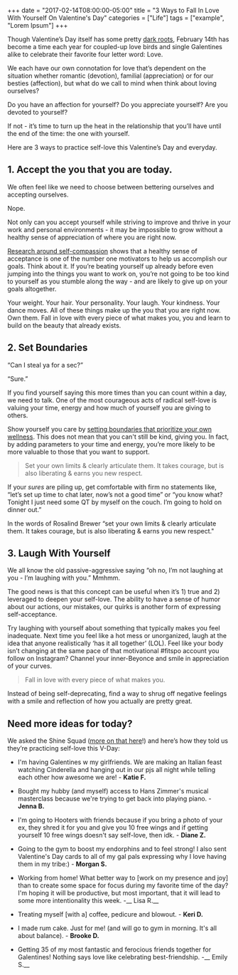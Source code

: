 +++
  date = "2017-02-14T08:00:00-05:00"
  title = "3 Ways to Fall In Love With Yourself On Valentine's Day"
  categories = ["Life"]
  tags = ["example", "Lorem Ipsum"]
+++



<span class="dropcap">T</span>hough Valentine’s Day itself  has some pretty [dark roots](http://www.npr.org/2011/02/14/133693152/the-dark-origins-of-valentines-day), February 14th has become a time each year for coupled-up love birds and single Galentines alike to celebrate their favorite four letter word: Love.

We each have our own connotation for love that’s dependent on the situation whether romantic (devotion), familial (appreciation) or for our besties (affection), but what do we call to mind when think about loving ourselves?

Do you have an affection for yourself? Do you appreciate yourself? Are you devoted to yourself?

If not - it’s time to turn up the heat in the relationship that you’ll have until the end of the time: the one with yourself.

Here are 3 ways to practice self-love this Valentine’s Day and everyday. 


## 1. Accept the you that you are today.
We often feel like we need to choose between bettering ourselves and accepting ourselves. 

Nope.

Not only can you accept yourself while striving to improve and thrive in your work and personal environments - it may be impossible to grow without a healthy sense of appreciation of where you are right now.

[Research around self-compassion](http://advice.shinetext.com/articles/got-big-new-years-resolutions-heres-how-to-actually-reach-them/) shows that a healthy sense of acceptance is one of the number one motivators to help us accomplish our goals. Think about it. If you’re beating yourself up already before even jumping into the things you want to work on, you’re not going to be too kind to yourself as you stumble along the way - and are likely to give up on your goals altogether.

Your weight. Your hair. Your personality. Your laugh. Your kindness. Your dance moves. All of these things make up the you that you are right now. Own them. Fall in love with every piece of what makes you, you and learn to build on the beauty that already exists. 


## 2. Set Boundaries

“Can I steal ya for a sec?” 

“Sure.” 

If you find yourself saying this more times than you can count within a day, we need to talk. One of the most courageous acts of radical self-love is valuing your time, energy and how much of yourself you are giving to others. 

Show yourself you care by [setting boundaries that prioritize your own wellness](http://advice.shinetext.com/articles/im-good-with-whatever-the-high-price-of-people-pleasing/). This does not mean that you can't still be kind, giving you. In fact, by adding parameters to your time and energy, you’re more likely to be more valuable to those that you want to support. 

> Set your own limits & clearly articulate them. It takes courage, but is also liberating & earns you new respect. 


If your *sures* are piling up, get comfortable with firm no statements like, “let’s set up time to chat later, now’s not a good time” or “you know what? Tonight I just need some QT by myself on the couch. I’m going to hold on dinner out.”

In the words of Rosalind Brewer “set your own limits & clearly articulate them. It takes courage, but is also liberating & earns you new respect." 


## 3. Laugh With Yourself

We all know the old passive-aggressive saying “oh no, I’m not laughing at you - I’m laughing with you.” Mmhmm.

The good news is that this concept can be useful when it’s 1) true and 2) leveraged to deepen your self-love. The ability to have a sense of humor about our actions, our mistakes, our quirks is another form of expressing self-acceptance.  

Try laughing with yourself about something that typically makes you feel inadequate. Next time you feel like a hot mess or unorganized, laugh at the idea that anyone realistically ‘has it all together’ (LOL). Feel like your body isn’t changing at the same pace of that motivational #fitspo account you follow on Instagram? Channel your inner-Beyonce and smile in appreciation of your curves. 

> Fall in love with every piece of what makes you.


Instead of being self-deprecating, find a way to shrug off negative feelings with a smile and reflection of how you actually are pretty great.

## Need more ideas for today?

We asked the Shine Squad ([more on that here](http://www.shinetext.com/squad)!) and here’s how they told us they’re practicing self-love this V-Day: 

-  I'm having Galentines w my girlfriends. We are making an Italian feast watching Cinderella and hanging out in our pjs all night while telling each other how awesome we are! - __Katie F.__

-  Bought my hubby (and myself) access to Hans Zimmer's musical masterclass because we're trying to get back into playing piano. - __Jenna B.__

-  I'm going to Hooters with friends because if you bring a photo of your ex, they shred it for you and give you 10 free wings and if getting yourself 10 free wings doesn't say self-love, then idk.  - __Diane Z.__

-  Going to the gym to boost my endorphins and to feel strong! I also sent Valentine's Day cards to all of my gal pals expressing why I love having them in my tribe:) - __Morgan S.__

-  Working from home! What better way to [work on my presence and joy] than to create some space for focus during my favorite time of the day? I'm hoping it will be productive, but most important, that it will lead to some more intentionality this week. -__ Lisa R.__

-  Treating myself [with a] coffee, pedicure and blowout. - __Keri D.__

-  I made rum cake. Just for me! (and will go to gym in morning. It's all about balance). - __Brooke D.__

-  Getting 35 of my most fantastic and ferocious friends together for Galentines! Nothing says love like celebrating best-friendship. -__ Emily S.__

<div class="pubexchange_module" id="pubexchange_below_content" data-pubexchange-module-id="2323"></div>

<script>(function(w, d, s, id) {
  w.PUBX=w.PUBX || {pub: "shine_text", discover: false, lazy: true};
  var js, pjs = d.getElementsByTagName(s)[0];
  if (d.getElementById(id)) return;
  js = d.createElement(s); js.id = id; js.async = true;
  js.src = "//main.pubexchange.com/loader.min.js";
  pjs.parentNode.insertBefore(js, pjs);
}(window, document, "script", "pubexchange-jssdk"));</script>


